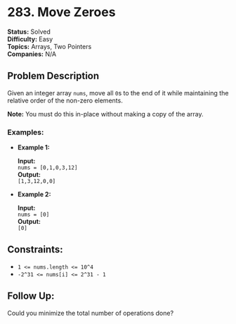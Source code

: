 # 283. Move Zeroes

**Status:** Solved  
**Difficulty:** Easy  
**Topics:** Arrays, Two Pointers  
**Companies:** N/A  

## Problem Description

Given an integer array `nums`, move all `0`s to the end of it while maintaining the relative order of the non-zero elements.  

**Note:** You must do this in-place without making a copy of the array.

### Examples:

- **Example 1:**

    **Input:**  
    `nums = [0,1,0,3,12]`  
    **Output:**  
    `[1,3,12,0,0]`

- **Example 2:**

    **Input:**  
    `nums = [0]`  
    **Output:**  
    `[0]`

## Constraints:
- `1 <= nums.length <= 10^4`
- `-2^31 <= nums[i] <= 2^31 - 1`

## Follow Up:
Could you minimize the total number of operations done?
